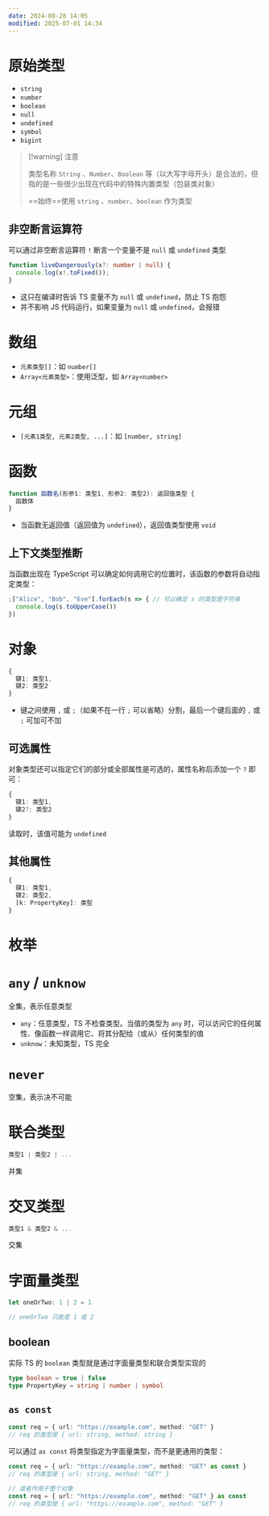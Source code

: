 ```yaml
---
date: 2024-08-28 14:05
modified: 2025-07-01 14:34
---
```


# 原始类型

- `string`
- `number`
- `boolean`
- `null`
- `undefined`
- `symbol`
- `bigint`

> [!warning] 注意
> 
> 类型名称 `String` 、`Number`、`Boolean` 等（以大写字母开头）是合法的，但指的是一些很少出现在代码中的特殊内置类型（包装类对象）
> 
> ==始终==使用 `string` 、`number`、`boolean` 作为类型

## 非空断言运算符

可以通过非空断言运算符 `!` 断言一个变量不是 `null` 或 `undefined` 类型

```ts
function liveDangerously(x?: number | null) {
  console.log(x!.toFixed());
}
```

- 这只在编译时告诉 TS 变量不为 `null` 或 `undefined`，防止 TS 抱怨
- 并不影响 JS 代码运行，如果变量为 `null` 或 `undefined`，会报错

# 数组

- `元素类型[]`：如 `number[]`
- `Array<元素类型>`：使用泛型，如 `Array<number>`

# 元组

- `[元素1类型, 元素2类型, ...]`：如 `[number, string]`

# 函数

```ts
function 函数名(形参1: 类型1, 形参2: 类型2): 返回值类型 {
  函数体
}
```

- 当函数无返回值（返回值为 `undefined`），返回值类型使用 `void`

## 上下文类型推断

当函数出现在 TypeScript 可以确定如何调用它的位置时，该函数的参数将自动指定类型：

```ts
;["Alice", "Bob", "Eve"].forEach(s => { // 可以确定 s 的类型是字符串
  console.log(s.toUpperCase())
})
```

# 对象

```ts
{
  键1: 类型1,
  键2: 类型2
}
```

- 键之间使用 `,` 或 `;`（如果不在一行 `;` 可以省略）分割，最后一个键后面的 `,` 或 `;` 可加可不加

## 可选属性

对象类型还可以指定它们的部分或全部属性是可选的，属性名称后添加一个 `?` 即可：

```ts
{
  键1: 类型1,
  键2?: 类型2
}
```

读取时，该值可能为 `undefined`

## 其他属性

```ts
{
  键1: 类型1,
  键2: 类型2,
  [k: PropertyKey]: 类型
}
```

# 枚举



# `any` / `unknow`

全集，表示任意类型

- `any`：任意类型，TS 不检查类型。当值的类型为 `any` 时，可以访问它的任何属性、像函数一样调用它、将其分配给（或从）任何类型的值
- `unknow`：未知类型，TS 完全

# `never`

空集，表示决不可能

# 联合类型

```ts
类型1 | 类型2 | ...
```

并集

# 交叉类型

```ts
类型1 & 类型2 & ...
```

交集

# 字面量类型

```ts
let oneOrTwo: 1 | 2 = 1

// oneOrTwo 只能是 1 或 2
```

## boolean

实际 TS 的 `boolean` 类型就是通过字面量类型和联合类型实现的

```ts
type boolean = true | false
type PropertyKey = string | number | symbol
```

## `as const`

```ts
const req = { url: "https://example.com", method: "GET" }
// req 的类型是 { url: string, method: string }
```

可以通过 `as const` 将类型指定为字面量类型，而不是更通用的类型：

```ts
const req = { url: "https://example.com", method: "GET" as const }
// req 的类型是 { url: string, method: "GET" }

// 或者作用于整个对象
const req = { url: "https://example.com", method: "GET" } as const
// req 的类型是 { url: "https://example.com", method: "GET" }
```
